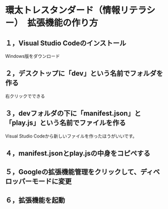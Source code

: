 # 環太トレスタンダード（情報リテラシー）　拡張機能の作り方

## １，Visual Studio Codeのインストール
  Windows版をダウンロード
## ２，デスクトップに「dev」という名前でフォルダを作る
  右クリックでできる
## ３，devフォルダの下に「manifest.json」と「play.js」という名前でファイルを作る
  Visual Studio Codeから新しいファイルを作ったほうがいいです。
## ４，manifest.jsonとplay.jsの中身をコピペする
## ５，Googleの拡張機能管理をクリックして、ディベロッパーモードに変更
## ６，拡張機能を起動

